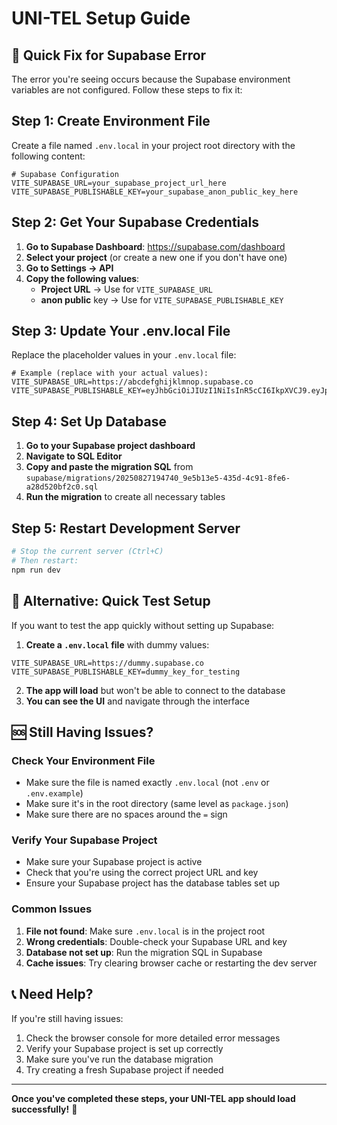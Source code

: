 # UNI-TEL Setup Guide

## 🚨 **Quick Fix for Supabase Error**

The error you're seeing occurs because the Supabase environment variables are not configured. Follow these steps to fix it:

## Step 1: Create Environment File

Create a file named `.env.local` in your project root directory with the following content:

```env
# Supabase Configuration
VITE_SUPABASE_URL=your_supabase_project_url_here
VITE_SUPABASE_PUBLISHABLE_KEY=your_supabase_anon_public_key_here
```

## Step 2: Get Your Supabase Credentials

1. **Go to Supabase Dashboard**: https://supabase.com/dashboard
2. **Select your project** (or create a new one if you don't have one)
3. **Go to Settings → API**
4. **Copy the following values**:
   - **Project URL** → Use for `VITE_SUPABASE_URL`
   - **anon public** key → Use for `VITE_SUPABASE_PUBLISHABLE_KEY`

## Step 3: Update Your .env.local File

Replace the placeholder values in your `.env.local` file:

```env
# Example (replace with your actual values):
VITE_SUPABASE_URL=https://abcdefghijklmnop.supabase.co
VITE_SUPABASE_PUBLISHABLE_KEY=eyJhbGciOiJIUzI1NiIsInR5cCI6IkpXVCJ9.eyJpc3MiOiJzdXBhYmFzZSIsInJlZiI6ImFiY2RlZmdoaWprbG1ub3AiLCJyb2xlIjoiYW5vbiIsImlhdCI6MTY5ODc2MDAwMCwiZXhwIjoyMDE0MzM2MDAwfQ.example_key_here
```

## Step 4: Set Up Database

1. **Go to your Supabase project dashboard**
2. **Navigate to SQL Editor**
3. **Copy and paste the migration SQL** from `supabase/migrations/20250827194740_9e5b13e5-435d-4c91-8fe6-a28d520bf2c0.sql`
4. **Run the migration** to create all necessary tables

## Step 5: Restart Development Server

```bash
# Stop the current server (Ctrl+C)
# Then restart:
npm run dev
```

## 🔧 **Alternative: Quick Test Setup**

If you want to test the app quickly without setting up Supabase:

1. **Create a `.env.local` file** with dummy values:
```env
VITE_SUPABASE_URL=https://dummy.supabase.co
VITE_SUPABASE_PUBLISHABLE_KEY=dummy_key_for_testing
```

2. **The app will load** but won't be able to connect to the database
3. **You can see the UI** and navigate through the interface

## 🆘 **Still Having Issues?**

### Check Your Environment File
- Make sure the file is named exactly `.env.local` (not `.env` or `.env.example`)
- Make sure it's in the root directory (same level as `package.json`)
- Make sure there are no spaces around the `=` sign

### Verify Your Supabase Project
- Make sure your Supabase project is active
- Check that you're using the correct project URL and key
- Ensure your Supabase project has the database tables set up

### Common Issues
1. **File not found**: Make sure `.env.local` is in the project root
2. **Wrong credentials**: Double-check your Supabase URL and key
3. **Database not set up**: Run the migration SQL in Supabase
4. **Cache issues**: Try clearing browser cache or restarting the dev server

## 📞 **Need Help?**

If you're still having issues:
1. Check the browser console for more detailed error messages
2. Verify your Supabase project is set up correctly
3. Make sure you've run the database migration
4. Try creating a fresh Supabase project if needed

---

**Once you've completed these steps, your UNI-TEL app should load successfully!** 🎉
